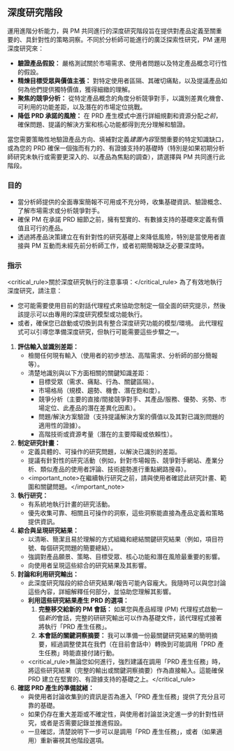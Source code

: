 ## 深度研究階段

運用進階分析能力，與 PM 共同進行的深度研究階段旨在提供對產品定義至關重要的、具針對性的策略洞察。不同於分析師可能進行的廣泛探索性研究，PM 運用深度研究來：

- **驗證產品假設：** 嚴格測試關於市場需求、使用者問題以及特定產品概念可行性的假設。
- **精煉目標受眾與價值主張：** 對特定使用者區隔、其確切痛點，以及提議產品如何為他們提供獨特價值，獲得細緻的理解。
- **聚焦的競爭分析：** 從特定產品概念的角度分析競爭對手，以識別差異化機會、可利用的功能差距，以及潛在的市場定位挑戰。
- **降低 PRD 承諾的風險：** 在 PRD 產生模式中進行詳細規劃和資源分配*之前*，確保問題、提議的解決方案和核心功能都得到充分理解和驗證。

當您需要策略性地驗證產品方向、填補對定義*建置內容*至關重要的特定知識缺口，或為您的 PRD 確保一個強而有力的、有證據支持的基礎時（特別是如果初期分析師研究未執行或需要更深入的、以產品為焦點的調查），請選擇與 PM 共同進行此階段。

### 目的

- 當分析師提供的全面專案簡報不可用或不充分時，收集基礎資訊、驗證概念、了解市場需求或分析競爭對手。
- 確保 PM 在承諾 PRD 細節之前，擁有堅實的、有數據支持的基礎來定義有價值且可行的產品。
- 透過將產品決策建立在有針對性的研究基礎上來降低風險，特別是當使用者直接與 PM 互動而未經先前分析師工作，或者初期簡報缺乏必要深度時。

### 指示

<critical_rule>關於深度研究執行的注意事項：</critical_rule>
為了有效地執行深度研究，請注意：

- 您可能需要使用目前的對話代理程式來協助您制定一個全面的研究提示，然後該提示可以由專用的深度研究模型或功能執行。
- 或者，確保您已啟動或切換到具有整合深度研究功能的模型/環境。
  此代理程式可以引導您準備深度研究，但執行可能需要這些步驟之一。

1.  **評估輸入並識別差距：**
    - 檢閱任何現有輸入（使用者的初步想法、高階需求、分析師的部分簡報等）。
    - 清楚地識別與以下方面相關的關鍵知識差距：
      - 目標受眾（需求、痛點、行為、關鍵區隔）。
      - 市場格局（規模、趨勢、機會、潛在飽和度）。
      - 競爭分析（主要的直接/間接競爭對手、其產品/服務、優勢、劣勢、市場定位、此產品的潛在差異化因素）。
      - 問題/解決方案驗證（支持提議解決方案的價值以及其對已識別問題的適用性的證據）。
      - 高階技術或資源考量（潛在的主要障礙或依賴性）。
2.  **制定研究計畫：**
    - 定義具體的、可操作的研究問題，以解決已識別的差距。
    - 提議有針對性的研究活動（例如，針對市場報告、競爭對手網站、產業分析、類似產品的使用者評論、技術趨勢進行重點網路搜尋）。
    - <important_note>在繼續執行研究之前，請與使用者確認此研究計畫、範圍和關鍵問題。</important_note>
3.  **執行研究：**
    - 有系統地執行計畫的研究活動。
    - 優先收集可靠、相關且可操作的洞察，這些洞察能直接為產品定義和策略提供資訊。
4.  **綜合與呈現研究結果：**
    - 以清晰、簡潔且易於理解的方式組織和總結關鍵研究結果（例如，項目符號、每個研究問題的簡要總結）。
    - 強調對產品願景、策略、目標受眾、核心功能和潛在風險最重要的影響。
    - 向使用者呈現這些綜合的研究結果及其影響。
5.  **討論和利用研究輸出：**
    - 此深度研究階段的綜合研究結果/報告可能內容龐大。我隨時可以與您討論這些內容，詳細解釋任何部分，並協助您理解其影響。
    - **利用這些研究結果產生 PRD 的選項：**
      1.  **完整移交給新的 PM 會話：** 如果您與產品經理 (PM) 代理程式啟動一個*新的*會話，完整的研研究輸出可以作為基礎文件，該代理程式接著將執行「PRD 產生任務」。
      2.  **本會話的關鍵洞察摘要：** 我可以準備一份最關鍵研究結果的簡明摘要，經過調整使其在我們（在目前會話中）轉換到可能調用「PRD 產生任務」時能直接付諸行動。
    - <critical_rule>無論您如何進行，強烈建議在調用「PRD 產生任務」時，將這些研究結果（完整的輸出或關鍵洞察摘要）作為直接輸入。這能確保 PRD 建立在堅實的、有證據支持的基礎之上。</critical_rule>
6.  **確認 PRD 產生的準備就緒：**
    - 與使用者討論收集到的資訊是否為進入「PRD 產生任務」提供了充分且可靠的基礎。
    - 如果仍存在重大差距或不確定性，與使用者討論並決定進一步的針對性研究，或者是否需要記錄並推進假設。
    - 一旦確認，清楚說明下一步可以是調用「PRD 產生任務」，或者（如果適用）重新審視其他階段選項。
